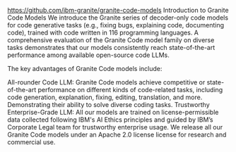 https://github.com/ibm-granite/granite-code-models
Introduction to Granite Code Models
We introduce the Granite series of decoder-only code models for code generative tasks (e.g., fixing bugs, explaining code, documenting code), trained with code written in 116 programming languages. A comprehensive evaluation of the Granite Code model family on diverse tasks demonstrates that our models consistently reach state-of-the-art performance among available open-source code LLMs. 

The key advantages of Granite Code models include:

All-rounder Code LLM: Granite Code models achieve competitive or state-of-the-art performance on different kinds of code-related tasks, including code generation, explanation, fixing, editing, translation, and more. Demonstrating their ability to solve diverse coding tasks.
Trustworthy Enterprise-Grade LLM: All our models are trained on license-permissible data collected following IBM's AI Ethics principles and guided by IBM’s Corporate Legal team for trustworthy enterprise usage. We release all our Granite Code models under an Apache 2.0 license license for research and commercial use.